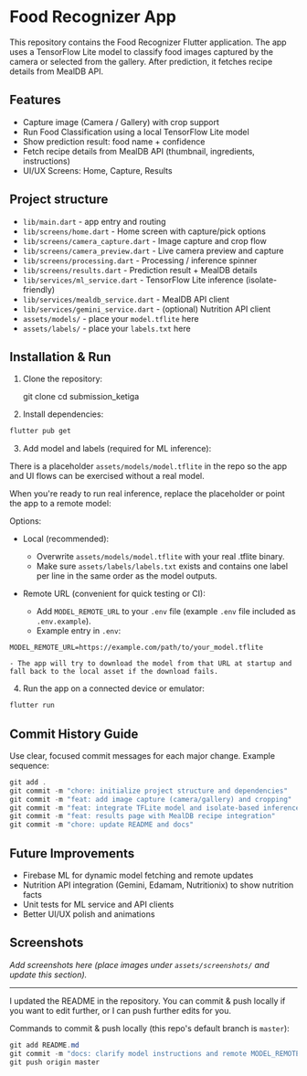 
# Food Recognizer App

This repository contains the Food Recognizer Flutter application. The app uses a TensorFlow Lite model to classify food images captured by the camera or selected from the gallery. After prediction, it fetches recipe details from MealDB API.

## Features
- Capture image (Camera / Gallery) with crop support
- Run Food Classification using a local TensorFlow Lite model
- Show prediction result: food name + confidence
- Fetch recipe details from MealDB API (thumbnail, ingredients, instructions)
- UI/UX Screens: Home, Capture, Results

## Project structure
- `lib/main.dart` - app entry and routing
- `lib/screens/home.dart` - Home screen with capture/pick options
- `lib/screens/camera_capture.dart` - Image capture and crop flow
- `lib/screens/camera_preview.dart` - Live camera preview and capture
- `lib/screens/processing.dart` - Processing / inference spinner
- `lib/screens/results.dart` - Prediction result + MealDB details
- `lib/services/ml_service.dart` - TensorFlow Lite inference (isolate-friendly)
- `lib/services/mealdb_service.dart` - MealDB API client
- `lib/services/gemini_service.dart` - (optional) Nutrition API client
- `assets/models/` - place your `model.tflite` here
- `assets/labels/` - place your `labels.txt` here

## Installation & Run
1. Clone the repository:

	git clone <your-repo-url>
	cd submission_ketiga

2. Install dependencies:

```powershell
flutter pub get
```

3. Add model and labels (required for ML inference):

There is a placeholder `assets/models/model.tflite` in the repo so the app and UI flows can be exercised without a real model.

When you're ready to run real inference, replace the placeholder or point the app to a remote model:

Options:

- Local (recommended):
	- Overwrite `assets/models/model.tflite` with your real .tflite binary.
	- Make sure `assets/labels/labels.txt` exists and contains one label per line in the same order as the model outputs.

- Remote URL (convenient for quick testing or CI):
	- Add `MODEL_REMOTE_URL` to your `.env` file (example `.env` file included as `.env.example`).
	- Example entry in `.env`:

```
MODEL_REMOTE_URL=https://example.com/path/to/your_model.tflite
```

	- The app will try to download the model from that URL at startup and fall back to the local asset if the download fails.

4. Run the app on a connected device or emulator:

```powershell
flutter run
```

## Commit History Guide
Use clear, focused commit messages for each major change. Example sequence:

```powershell
git add .
git commit -m "chore: initialize project structure and dependencies"
git commit -m "feat: add image capture (camera/gallery) and cropping"
git commit -m "feat: integrate TFLite model and isolate-based inference"
git commit -m "feat: results page with MealDB recipe integration"
git commit -m "chore: update README and docs"
```

## Future Improvements
- Firebase ML for dynamic model fetching and remote updates
- Nutrition API integration (Gemini, Edamam, Nutritionix) to show nutrition facts
- Unit tests for ML service and API clients
- Better UI/UX polish and animations

## Screenshots
_Add screenshots here (place images under `assets/screenshots/` and update this section)._ 

---

I updated the README in the repository. You can commit & push locally if you want to edit further, or I can push further edits for you.

Commands to commit & push locally (this repo's default branch is `master`):

```powershell
git add README.md
git commit -m "docs: clarify model instructions and remote MODEL_REMOTE_URL usage"
git push origin master
```
